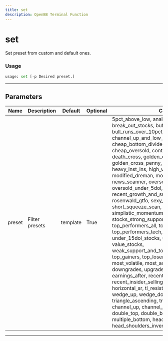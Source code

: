 ```yaml
---
title: set
description: OpenBB Terminal Function
---
```


# set

Set preset from custom and default ones.

### Usage

```python
usage: set [-p Desired preset.]
```

---

## Parameters

| Name | Description | Default | Optional | Choices |
| ---- | ----------- | ------- | -------- | ------- |
| preset | Filter presets | template | True | 5pct_above_low, analyst_strong_buy, break_out_stocks, buffett_like, bull_runs_over_10pct, channel_up_and_low_debt_and_sma_50and200, cheap_bottom_dividend, cheap_dividend, cheap_oversold, continued_momentum_scan, death_cross, golden_cross, golden_cross_penny, growth_stocks, heavy_inst_ins, high_vol_and_low_debt, modified_dreman, modified_neff, news_scanner, oversold, oversold_under_3dol, oversold_under_5dol, potential_reversals, recent_growth_and_support, rosenwald, rosenwald_gtfo, sexy_year, short_squeeze_scan, simplistic_momentum_scanner_under_7dol, stocks_strong_support_levels, template, top_performers_all, top_performers_healthcare, top_performers_tech, undervalue, under_15dol_stocks, unusual_volume, value_stocks, weak_support_and_top_performers, top_gainers, top_losers, new_high, new_low, most_volatile, most_active, overbought, downgrades, upgrades, earnings_before, earnings_after, recent_insider_buying, recent_insider_selling, major_news, horizontal_sr, tl_resistance, tl_support, wedge_up, wedge_down, wedge, triangle_ascending, triangle_descending, channel_up, channel_down, channel, double_top, double_bottom, multiple_top, multiple_bottom, head_shoulders, head_shoulders_inverse |
---

